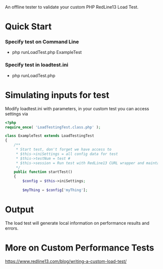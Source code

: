 An offline tester to validate your custom PHP RedLine13 Load Test.

# Quick Start
### Specify test on Command Line
* php runLoadTest.php ExampleTest

### Specify test in loadtest.ini
* php runLoadTest.php 

# Simulating inputs for test
Modify loadtest.ini with parameters, in your custom test you can access settings via

```php
<?php
require_once( 'LoadTestingTest.class.php' );

class ExampleTest extends LoadTestingTest
{
	/**
	 * Start test, don't forget we have access to
	 * $this->iniSettings = all config data for test
	 * $this->testNum = test #
	 * $this->session = Run test with RedLine13 CURL wrapper and maintain cookies for user session.
	 */
	public function startTest()
	{
		$config = $this->iniSettings;
		
		$myThing = $config['myThing'];
```

# Output
The load test will generate local information on performance results and errors.

# More on Custom Performance Tests
https://www.redline13.com/blog/writing-a-custom-load-test/
